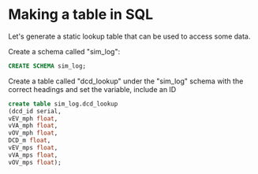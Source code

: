 # Making a table in SQL

Let's generate a static lookup table that can be used to access some data. 

Create a schema called "sim_log":

``` sql
CREATE SCHEMA sim_log;
```

Create a table called "dcd_lookup" under the "sim_log" schema with the correct headings and set the variable, include an ID

``` sql
create table sim_log.dcd_lookup
(dcd_id serial,
vEV_mph float,
vVA_mph float,
vOV_mph float,
DCD_m float,
vEV_mps float,
vVA_mps float,
vOV_mps float);
```


